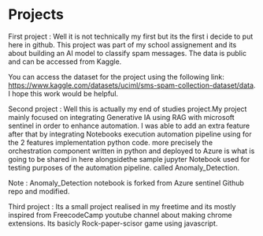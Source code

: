 # Projects

First project : Well it is not technically my first but its the first i decide to put here in github.
                This project was part of my school assignement and its about building an AI model to classify spam messages.
                The data is public and can be accessed from Kaggle.

You can access the dataset for the project using the following link: https://www.kaggle.com/datasets/uciml/sms-spam-collection-dataset/data.
I hope this work would be helpful.



Second project : Well this is actually my end of studies project.My project mainly focused on integrating Generative IA using RAG with
                 microsoft sentinel in order to enhance automation. I was able to add an extra feature after that by integrating Notebooks 
                 execution automation pipeline using for the 2 features implementation python code. more precisely the orchestration component
                 written in python and deployed to Azure is what is going to be shared in here alongsidethe sample jupyter Notebook used for
                 testing purposes of the automation pipeline. called Anomaly_Detection.

Note : Anomaly_Detection notebook is forked from Azure sentinel Github repo and modified. 



Third project : Its a small project realised in my freetime and its mostly inspired from FreecodeCamp youtube channel about making chrome extensions.
                Its basicly Rock-paper-scisor game using javascript.






                 



